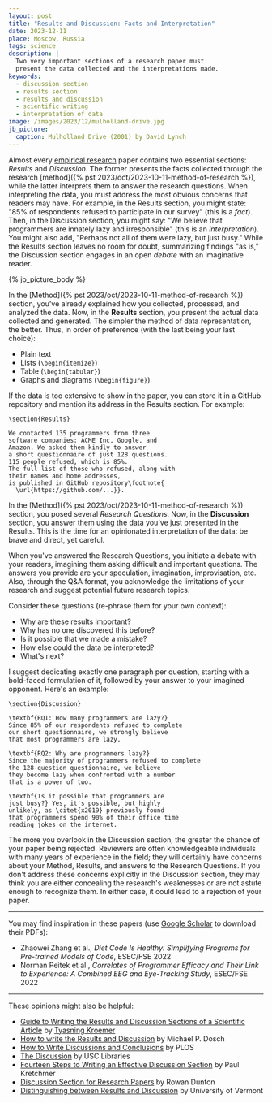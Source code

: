 ```yaml
---
layout: post
title: "Results and Discussion: Facts and Interpretation"
date: 2023-12-11
place: Moscow, Russia
tags: science
description: |
  Two very important sections of a research paper must
  present the data collected and the interpretations made.
keywords:
  - discussion section
  - results section
  - results and discussion
  - scientific writing
  - interpretation of data
image: /images/2023/12/mulholland-drive.jpg
jb_picture:
  caption: Mulholland Drive (2001) by David Lynch
---
```


Almost every [empirical research](https://en.wikipedia.org/wiki/Empirical_research) 
paper contains two essential sections: _Results_
and _Discussion_. The former presents the facts collected through the research
[method]({% pst 2023/oct/2023-10-11-method-of-research %}), 
while the latter interprets them to answer the research questions. When
interpreting the data, you must address the most obvious concerns that readers
may have. For example, in the Results section, you might state: "85% of
respondents refused to participate in our survey" (this is a _fact_). Then, in
the Discussion section, you might say: "We believe that programmers are
innately lazy and irresponsible" (this is an _interpretation_). You might also
add, "Perhaps not all of them were lazy, but just busy." While the Results
section leaves no room for doubt, summarizing findings "as is," the Discussion
section engages in an open _debate_ with an imaginative reader.

<!--more-->

{% jb_picture_body %}

In the [Method]({% pst 2023/oct/2023-10-11-method-of-research %}) section, 
you've already explained how you collected, processed, and analyzed the data. 
Now, in the **Results** section, you present the actual data collected and generated. 
The simpler the method of data representation, the better. Thus, in order of 
preference (with the last being your last choice):

  * Plain text
  * Lists (`\begin{itemize}`)
  * Table (`\begin{tabular}`)
  * Graphs and diagrams (`\begin{figure}`)

If the data is too extensive to show in the paper, you can store it 
in a GitHub repository and mention its address in the Results section. For example:

```text
\section{Results}

We contacted 135 programmers from three 
software companies: ACME Inc, Google, and
Amazon. We asked them kindly to answer
a short questionnaire of just 128 questions.
115 people refused, which is 85%.
The full list of those who refused, along with 
their names and home addresses, 
is published in GitHub repository\footnote{
  \url{https://github.com/...}}.
```

In the [Method]({% pst 2023/oct/2023-10-11-method-of-research %}) section, 
you posed several _Research Questions_. Now, in the **Discussion** section, 
you answer them using the data you've just presented in the Results. 
This is the time for an opinionated interpretation of the data: be brave and direct, yet careful.

When you've answered the Research Questions, you initiate a debate 
with your readers, imagining them asking difficult and important questions. 
The answers you provide are your speculation, imagination, improvisation, etc. 
Also, through the Q&A format, you acknowledge the limitations of your 
research and suggest potential future research topics.

Consider these questions (re-phrase them for your own context):

  * Why are these results important?
  * Why has no one discovered this before?
  * Is it possible that we made a mistake?
  * How else could the data be interpreted?
  * What's next?

I suggest dedicating exactly one paragraph per question, starting 
with a bold-faced formulation of it, followed by your answer to 
your imagined opponent. Here's an example:

```text
\section{Discussion}

\textbf{RQ1: How many programmers are lazy?}
Since 85% of our respondents refused to complete
our short questionnaire, we strongly believe 
that most programmers are lazy.

\textbf{RQ2: Why are programmers lazy?}
Since the majority of programmers refused to complete
the 128-question questionnaire, we believe
they become lazy when confronted with a number
that is a power of two.

\textbf{Is it possible that programmers are 
just busy?} Yes, it's possible, but highly
unlikely, as \citet{x2019} previously found 
that programmers spend 90% of their office time 
reading jokes on the internet.
```

The more you overlook in the Discussion section, the greater the chance of your
paper being rejected. Reviewers are often knowledgeable individuals with many
years of experience in the field; they will certainly have concerns about your
Method, Results, and answers to the Research Questions. If you don't address
these concerns explicitly in the Discussion section, they may think you are
either concealing the research's weaknesses or are not astute enough to
recognize them. In either case, it could lead to a rejection of your paper.

<hr/>

You may find inspiration in these papers 
(use [Google Scholar](https://scholar.google.com/) to download their PDFs):

  * Zhaowei Zhang et al., _Diet Code Is Healthy: Simplifying Programs for Pre-trained Models of Code_, ESEC/FSE 2022
  * Norman Peitek et al., _Correlates of Programmer Efficacy and Their Link to Experience: A Combined EEG and Eye-Tracking Study_, ESEC/FSE 2022

<hr/>

These opinions might also be helpful:

  * [Guide to Writing the Results and Discussion Sections of a Scientific Article](https://goldbio.com/articles/article/Guide-to-results-and-discussion-section)
    by [Tyasning Kroemer](https://www.linkedin.com/in/tyasning-kroemer/)
  * [How to write the Results and Discussion](https://healthprofessions.udmercy.edu/academics/na/agm/htresult.htm)
    by Michael P. Dosch
  * [How to Write Discussions and Conclusions](https://plos.org/resource/how-to-write-conclusions/)
    by PLOS
  * [The Discussion](https://libguides.usc.edu/writingguide/discussion)
    by USC Libraries
  * [Fourteen Steps to Writing an Effective Discussion Section](https://jivasquez.files.wordpress.com/2016/06/discussion.pdf)
    by Paul Kretchmer
  * [Discussion Section for Research Papers](https://www.sjsu.edu/writingcenter/docs/handouts/Discussion%20Section%20for%20Research%20Papers.pdf)
    by Rowan Dunton
  * [Distinguishing between Results and Discussion](https://www.uvm.edu/sites/default/files/Graduate-Writing-Center/GWC%20Guides/Genres/Science_Writing_Results_Discussion.pdf)
    by University of Vermont

